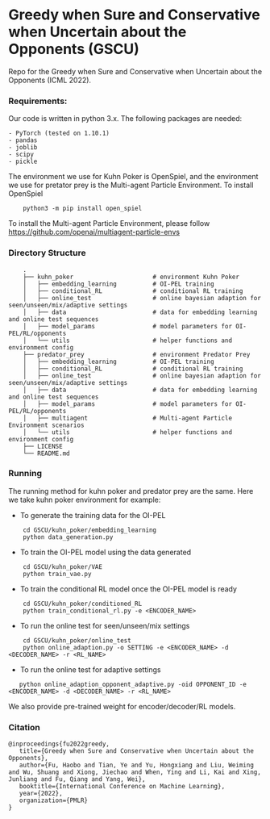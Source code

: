 # Greedy when Sure and Conservative when Uncertain about the Opponents (GSCU)
Repo for the Greedy when Sure and Conservative when Uncertain about the Opponents (ICML 2022).


### Requirements:
Our code is written in python 3.x. The following packages are needed:
```
- PyTorch (tested on 1.10.1)
- pandas
- joblib
- scipy
- pickle 
```

The environment we use for Kuhn Poker is OpenSpiel, and the environment we use for pretator prey is the Multi-agent Particle Environment. 
To install OpenSpiel 
```
    python3 -m pip install open_spiel
```
To install the Multi-agent Particle Environment, please follow https://github.com/openai/multiagent-particle-envs 


### Directory Structure
```
    .
    ├── kuhn_poker                      # environment Kuhn Poker
    │   ├── embedding_learning          # OI-PEL training
    │   ├── conditional_RL              # conditional RL training 
    │   ├── online_test                 # online bayesian adaption for seen/unseen/mix/adaptive settings 
    │   ├── data                        # data for embedding learning and online test sequences 
    │   ├── model_params                # model parameters for OI-PEL/RL/opponents 
    │   └── utils                       # helper functions and environment config
    ├── predator_prey                   # environment Predator Prey
    │   ├── embedding_learning          # OI-PEL training
    │   ├── conditional_RL              # conditional RL training 
    │   ├── online_test                 # online bayesian adaption for seen/unseen/mix/adaptive settings 
    │   ├── data                        # data for embedding learning and online test sequences 
    │   ├── model_params                # model parameters for OI-PEL/RL/opponents 
    │   ├── multiagent                  # Multi-agent Particle Environment scenarios
    │   └── utils                       # helper functions and environment config
    ├── LICENSE
    └── README.md
```

### Running
The running method for kuhn poker and predator prey are the same. Here we take kuhn poker environment for example:
* To generate the training data for the OI-PEL
```
    cd GSCU/kuhn_poker/embedding_learning
    python data_generation.py 
```
* To train the OI-PEL model using the data generated
```
    cd GSCU/kuhn_poker/VAE
    python train_vae.py 
```
* To train the conditional RL model once the OI-PEL model is ready
```
    cd GSCU/kuhn_poker/conditioned_RL
    python train_conditional_rl.py -e <ENCODER_NAME>
```
* To run the online test for seen/unseen/mix settings
```
    cd GSCU/kuhn_poker/online_test
    python online_adaption.py -o SETTING -e <ENCODER_NAME> -d <DECODER_NAME> -r <RL_NAME>
```
* To run the online test for adaptive settings
```
   python online_adaption_opponent_adaptive.py -oid OPPONENT_ID -e <ENCODER_NAME> -d <DECODER_NAME> -r <RL_NAME>
```
We also provide pre-trained weight for encoder/decoder/RL models. 

### Citation
```
@inproceedings{fu2022greedy,
   title={Greedy when Sure and Conservative when Uncertain about the Opponents},
   author={Fu, Haobo and Tian, Ye and Yu, Hongxiang and Liu, Weiming and Wu, Shuang and Xiong, Jiechao and When, Ying and Li, Kai and Xing, Junliang and Fu, Qiang and Yang, Wei},
   booktitle={International Conference on Machine Learning},
   year={2022},
   organization={PMLR}
}
```